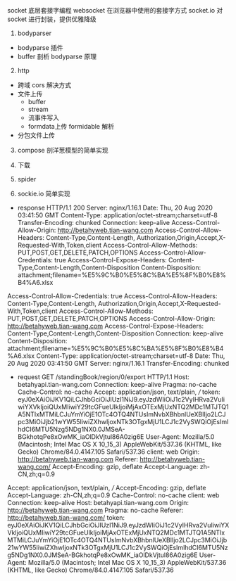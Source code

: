 

socket  底层套接字编程
websocket  在浏览器中使用的套接字方式
socket.io  对 socket 进行封装，提供优雅降级

1. bodyparser
* bodyparse 插件
* buffer 剖析 bodyparse 原理

2. http
* 跨域 cors 解决方式
* 文件上传 
  * buffer
  * stream
  * 流事件写入
  * formdata上传 formidable 解析
* 分包文件上传

3. compose 剖洋葱模型的简单实现

4. 下载

5. spider

6. sockie.io 简单实现

* response
HTTP/1.1 200
Server: nginx/1.16.1
Date: Thu, 20 Aug 2020 03:41:50 GMT
Content-Type: application/octet-stream;charset=utf-8
Transfer-Encoding: chunked
Connection: keep-alive
Access-Control-Allow-Origin: http://betahyweb.tian-wang.com
Access-Control-Allow-Headers: Content-Type,Content-Length, Authorization,Origin,Accept,X-Requested-With,Token,client
Access-Control-Allow-Methods: PUT,POST,GET,DELETE,PATCH,OPTIONS
Access-Control-Allow-Credentials: true
Access-Control-Expose-Headers: Content-Type,Content-Length,Content-Disposition
Content-Disposition: attachment;filename=%E5%9C%B0%E5%8C%BA%E5%8F%B0%E8%B4%A6.xlsx

Access-Control-Allow-Credentials: true
Access-Control-Allow-Headers: Content-Type,Content-Length, Authorization,Origin,Accept,X-Requested-With,Token,client
Access-Control-Allow-Methods: PUT,POST,GET,DELETE,PATCH,OPTIONS
Access-Control-Allow-Origin: http://betahyweb.tian-wang.com
Access-Control-Expose-Headers: Content-Type,Content-Length,Content-Disposition
Connection: keep-alive
Content-Disposition: attachment;filename=%E5%9C%B0%E5%8C%BA%E5%8F%B0%E8%B4%A6.xlsx
Content-Type: application/octet-stream;charset=utf-8
Date: Thu, 20 Aug 2020 03:41:50 GMT
Server: nginx/1.16.1
Transfer-Encoding: chunked


* request
GET /standingBook/region/0/export HTTP/1.1
Host: betahyapi.tian-wang.com
Connection: keep-alive
Pragma: no-cache
Cache-Control: no-cache
Accept: application/json, text/plain, */*
token: eyJ0eXAiOiJKV1QiLCJhbGciOiJIUzI1NiJ9.eyJzdWIiOiJ1c2VyIHRva2VuIiwiYXVkIjoiQUxMIiwiY29tcGFueUlkIjoiMjAxOTExMjUxNTQ2MDc1MTJTQ1A5NTIxMTMiLCJuYmYiOjE1OTc4OTQ4NTUsImNvbXBhbnlUeXBlIjo2LCJpc3MiOiJjb21wYW55IiwiZXhwIjoxNTk3OTgxMjU1LCJ1c2VySWQiOjEsImlhdCI6MTU5Nzg5NDg1NX0.0JMSeA-BGkhotqPe8xOwMK_iaOlDkVjtul86A0zig6E
User-Agent: Mozilla/5.0 (Macintosh; Intel Mac OS X 10_15_3) AppleWebKit/537.36 (KHTML, like Gecko) Chrome/84.0.4147.105 Safari/537.36
client: web
Origin: http://betahyweb.tian-wang.com
Referer: http://betahyweb.tian-wang.com/
Accept-Encoding: gzip, deflate
Accept-Language: zh-CN,zh;q=0.9

Accept: application/json, text/plain, */*
Accept-Encoding: gzip, deflate
Accept-Language: zh-CN,zh;q=0.9
Cache-Control: no-cache
client: web
Connection: keep-alive
Host: betahyapi.tian-wang.com
Origin: http://betahyweb.tian-wang.com
Pragma: no-cache
Referer: http://betahyweb.tian-wang.com/
token: eyJ0eXAiOiJKV1QiLCJhbGciOiJIUzI1NiJ9.eyJzdWIiOiJ1c2VyIHRva2VuIiwiYXVkIjoiQUxMIiwiY29tcGFueUlkIjoiMjAxOTExMjUxNTQ2MDc1MTJTQ1A5NTIxMTMiLCJuYmYiOjE1OTc4OTQ4NTUsImNvbXBhbnlUeXBlIjo2LCJpc3MiOiJjb21wYW55IiwiZXhwIjoxNTk3OTgxMjU1LCJ1c2VySWQiOjEsImlhdCI6MTU5Nzg5NDg1NX0.0JMSeA-BGkhotqPe8xOwMK_iaOlDkVjtul86A0zig6E
User-Agent: Mozilla/5.0 (Macintosh; Intel Mac OS X 10_15_3) AppleWebKit/537.36 (KHTML, like Gecko) Chrome/84.0.4147.105 Safari/537.36
